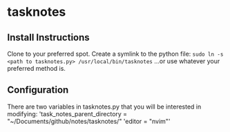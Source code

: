 # tasknotes

## Install Instructions
Clone to your preferred spot.
Create a symlink to the python file: `sudo ln -s <path to tasknotes.py> /usr/local/bin/tasknotes`
...or use whatever your preferred method is.

## Configuration
There are two variables in tasknotes.py that you will be interested in modifying:
'task_notes_parent_directory = "~/Documents/github/notes/tasknotes/"
'editor = "nvim"'

